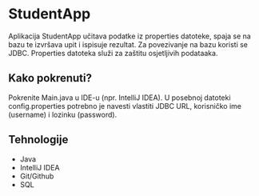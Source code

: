 # StudentApp
Aplikacija StudentApp učitava podatke iz properties datoteke, spaja se na bazu te izvršava upit i ispisuje rezultat.
Za povezivanje na bazu koristi se JDBC.
Properties datoteka služi za zaštitu osjetljivih podataaka.

## Kako pokrenuti?
Pokrenite Main.java u IDE-u (npr. IntelliJ IDEA).
U posebnoj datoteki config.properties potrebno je navesti vlastiti JDBC URL, korisničko ime (username) i lozinku (password).


## Tehnologije
- Java
- IntelliJ IDEA
- Git/Github
- SQL